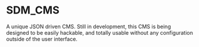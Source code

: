 # SDM_CMS
A unique JSON driven CMS. Still in development, this CMS is being designed to be easily hackable, and totally usable without any configuration outside of the user interface.
